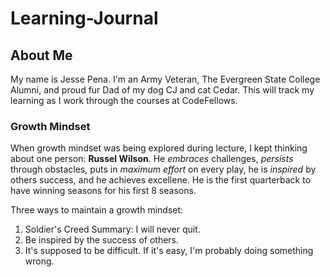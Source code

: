 # Learning-Journal

## About Me
My name is Jesse Pena.  I'm an Army Veteran, The Evergreen State College Alumni, and proud fur Dad of my dog CJ and cat Cedar. This will track my learning as I work through the courses at CodeFellows.

### Growth Mindset
When growth mindset was being explored during lecture, I kept thinking about one person: **Russel Wilson**. He *embraces* challenges, *persists* through obstacles, puts in *maximum effort* on every play, he is *inspired* by others success, and he achieves excellene.  He is the first quarterback to have winning seasons for his first 8 seasons. 

Three ways to maintain a growth mindset:
1) Soldier's Creed Summary: I will never quit.
2) Be inspired by the success of others.
3) It's supposed to be difficult. If it's easy, I'm probably doing something wrong.


